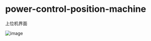 # power-control-position-machine
上位机界面

![image](https://user-images.githubusercontent.com/87753942/162557970-812428d6-c7ce-43c2-bfcd-9e69c40826f5.png)

